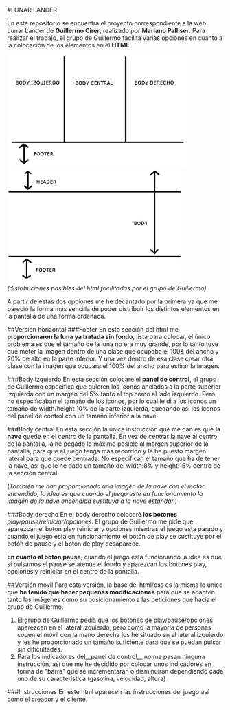 #LUNAR LANDER


En este repositorio se encuentra el proyecto correspondiente a la web Lunar Lander de __Guillermo Cirer__, realizado por __Mariano Palliser__.
Para realizar el trabajo, el grupo de Guillermo facilita varias opciones en cuanto a la colocación de los elementos en el __HTML__.

![alt tag](https://github.com/mpalliser/LLM-Class/blob/master/LunarLander/img/imgmd/fondo1.png)
![alt tag](https://github.com/mpalliser/LLM-Class/blob/master/LunarLander/img/imgmd/fondo2.png)
_(distribuciones posibles del html facilitadas por el grupo de Guillermo)_

A partir de estas dos opciones me he decantado por la primera ya que me pareció la forma mas sencilla de poder distribuir los distintos elementos en la pantalla de una forma ordenada.

##Versión horizontal
###Footer
En esta sección del html me __proporcionaron la luna ya tratada sin fondo__, lista para colocar, el único problema es que el tamaño de la luna no era muy grande, por lo tanto tuve que meter la imagen dentro de una clase que ocupaba el 100& del ancho y 20% de alto en la parte inferior. Y una vez dentro de esa clase crear otra clase con la imagen que ocupara el 100% del ancho para estirar la imagen.

###Body izquierdo
En esta sección colocare el __panel de control__, el grupo de Guillermo especifica que quieren los iconos anclados a la parte superior izquierda con un margen del 5% tanto al top como al lado izquierdo. Pero no especificaban el tamaño de los iconos, por lo cual le di a los iconos un tamaño de width/height 10% de la parte izquierda, quedando asi los iconos del panel de control con un tamaño inferior a la nave.

###Body central
En esta sección la única instrucción que me dan es que __la nave__ quede en el centro de la pantalla. En vez de centrar la nave al centro de la pantalla, la he pegado lo máximo posible al margen superior de la pantalla, para que el juego tenga mas recorrido y le he puesto margen lateral para que quede centrada. No especifican el tamaño que ha de tener la nave, así que le he dado un tamaño del width:8% y height:15% dentro de la sección central.

(_También me han proporcionado una imagén de la nave con el motor encendido, la idea es que cuando el juego este en funcionamiento la imagén de la nave encendida sustituya a la nave estandar._)

###Body derecho
En el body derecho colocaré __los botones__ _play/pause/reiniciar/opciones_. El grupo de Guillermo me pide que aparezcan el boton play reiniciar y opciones mientras el juego esta parado y cuando el juego esta en funcionamiento el botón de play se sustituye por el botón de pause y el botón de play desaparece.

__En cuanto al botón pause__, cuando el juego esta funcionando la idea es que si pulsamos el pause se atenúe el fondo y aparezcan los botones play, opciones y reiniciar en el centro de la pantalla.



##Versión movil
Para esta versión, la base del html/css es la misma lo único que __he tenido que hacer pequeñas modificaciones__ para que se adapten tanto las imágenes como su posicionamiento a las peticiones que hacia el grupo de Guillermo.

1.  El grupo de Guillermo pedía que los botones de play/pause/opciones aparezcan en el lateral izquierdo, pero como la mayoría de personas cogen el móvil con la mano derecha los he situado en el lateral izquierdo y les he proporcionado un tamaño suficiente para que se puedan pulsar sin dificultades.
2. Para los indicadores del__panel de control__ no me pasan ninguna instrucción, así que me he decidido por colocar unos indicadores en forma de "barra" que se incrementarán o disminuirán dependiendo cada uno de su característica (gasolina, velocidad, altura)

###Instrucciones
En este html aparecen las instrucciones del juego así como el creador y el cliente.

